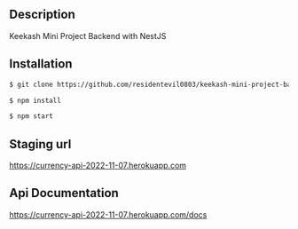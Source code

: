 ## Description

Keekash Mini Project Backend with NestJS

## Installation

```bash
$ git clone https://github.com/residentevil0803/keekash-mini-project-backend

$ npm install

$ npm start
```

## Staging url

https://currency-api-2022-11-07.herokuapp.com

## Api Documentation

https://currency-api-2022-11-07.herokuapp.com/docs
